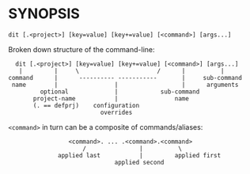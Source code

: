 SYNOPSIS
========

`dit [.<project>] [key=value] [key+=value] [<command>] [args...]`

Broken down structure of the command-line:

```
  dit [.<project>] [key=value] [key+=value] [<command>] [args...]
   |         |     \                      /      |          |
command      |      ---------- -----------       |     sub-command
 name        |                |                  |      arguments
         optional             |            sub-command
       project-name           |                name
       (. == defprj)    configuration
                          overrides
```

`<command>` in turn can be a composite of commands/aliases:

```
                 <command>. ... .<command>.<command>
                     /               |          \
              applied last           |         applied first
                              applied second
```

